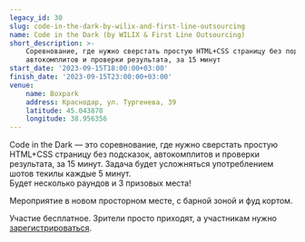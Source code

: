 ```yaml
---
legacy_id: 30
slug: code-in-the-dark-by-wilix-and-first-line-outsourcing
name: Code in the Dark (by WILIX & First Line Outsourcing)
short_description: >-
    Соревнование, где нужно сверстать простую HTML+CSS страницу без подсказок,
    автокомплитов и проверки результата, за 15 минут
start_date: '2023-09-15T18:00:00+03:00'
finish_date: '2023-09-15T23:00:00+03:00'
venue:
    name: Boxpark
    address: Краснодар, ул. Тургенева, 39
    latitude: 45.043878
    longitude: 38.956356
---
```


Code in the Dark — это соревнование, где нужно сверстать простую HTML+CSS страницу без подсказок, автокомплитов и проверки результата, за 15 минут. Задача будет усложняться употреблением шотов текилы каждые 5 минут.  
Будет несколько раундов и 3 призовых места!

Мероприятие в новом просторном месте, с барной зоной и фуд кортом.

Участие бесплатное. Зрители просто приходят, а участникам нужно [зарегистрироваться](https://wilix.timepad.ru/event/2570093/).
